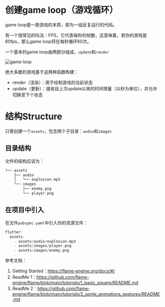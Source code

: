 

# 创建game loop（游戏循环）

game loop是一款游戏的本质，即为一组反复运行的代码。

有一个很常见的叫法：FPS，它代表每秒的帧数，这意味着，若你的游戏是60fps，那么game loop将在每秒循环60次。

一个基本的game loop由两部分组成，`update`和`render`

![game loop](http://ucoon.tech/MyBlogImg/game_loop.png)

绝大多数的游戏基于这两种函数构建：

- render（渲染）：用于绘制游戏的当前状态
- update（更新）：接收自上次update以来的时间增量（以秒为单位），并允许切换至下个状态

# 结构Structure

只需创建一个`assets`，包含两个子目录：`audio`和`images`

## 目录结构

文件的结构应该为：

```dart
└── assets
    ├── audio
    │   └── explosion.mp3
    └── images
        ├── enemy.png
        └── player.png
```

## 在项目中引入

在文件`pubspec.yaml`中引入你的资源文件：

```dart
flutter:
  assets:
    - assets/audio/explosion.mp3
    - assets/images/player.png
    - assets/images/enemy.png
```

参考文档：

1. Getting Started：https://flame-engine.org/docs/#/
2. ReadMe 1：https://github.com/flame-engine/flame/blob/main/tutorials/1_basic_square/README.md
3. ReadMe 2：https://github.com/flame-engine/flame/blob/main/tutorials/2_sprite_animations_gestures/README.md